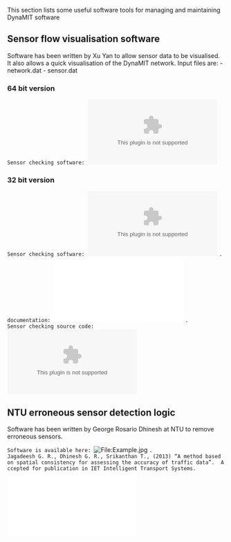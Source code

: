 This section lists some useful software tools for managing and
maintaining DynaMIT software

## Sensor flow visualisation software

Software has been written by Xu Yan to allow sensor data to be
visualised. It also allows a quick visualisation of the DynaMIT network.
Input files are: - network.dat - sensor.dat

### 64 bit version

`Sensor checking software: `![<File:SensorGUI_64.zip>](SensorGUI_64.zip
"File:SensorGUI_64.zip")

### 32 bit version

`Sensor checking software: `![<File:GUI_Code_Release_2.1.tar.gz>](GUI_Code_Release_2.1.tar.gz
"File:GUI_Code_Release_2.1.tar.gz")
`.`
`documentation: `![<File:DYnaMIT_Sensor_GUI.pdf>](DYnaMIT_Sensor_GUI.pdf
"File:DYnaMIT_Sensor_GUI.pdf")
`.`
`Sensor checking source code: `![<File:dynamit_debug.zip>](dynamit_debug.zip
"File:dynamit_debug.zip")

## NTU erroneous sensor detection logic

Software has been written by George Rosario Dhinesh at NTU to remove
erroneous sensors.

`Software is available here: `![<File:Example.jpg>](Example.jpg
"File:Example.jpg")
`.`
`Jagadeesh G. R., Dhinesh G. R., Srikanthan T., (2013) “A method based on spatial consistency for assessing the accuracy of traffic data”.  Accepted for publication in IET Intelligent Transport Systems. `
![<File:NTU>`   ``-``   ``spatial``   ``consistency``   ``for``
 ``assessing``   ``the``   ``accuracy``   ``of``   ``traffic``
 ``data``   ``-``
 ``2013.pdf`](NTU_-_spatial_consistency_for_assessing_the_accuracy_of_traffic_data_-_2013.pdf
"File:NTU - spatial consistency for assessing the accuracy of traffic data - 2013.pdf")
